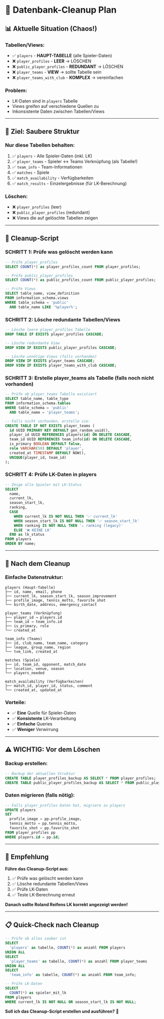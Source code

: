 # 🧹 Datenbank-Cleanup Plan

## 📊 **Aktuelle Situation (Chaos!)**

### Tabellen/Views:
- ✅ `players` - **HAUPT-TABELLE** (alle Spieler-Daten)
- ❌ `player_profiles` - **LEER** → LÖSCHEN
- ❌ `public_player_profiles` - **REDUNDANT** → LÖSCHEN  
- ❌ `player_teams` - **VIEW** → sollte Tabelle sein
- ❌ `player_teams_with_club` - **KOMPLEX** → vereinfachen

### Problem:
- LK-Daten sind in `players` Tabelle
- Views greifen auf verschiedene Quellen zu
- Inkonsistente Daten zwischen Tabellen/Views

---

## 🎯 **Ziel: Saubere Struktur**

### **Nur diese Tabellen behalten:**
1. ✅ `players` - Alle Spieler-Daten (inkl. LK)
2. ✅ `player_teams` - Spieler ↔ Teams Verknüpfung (als Tabelle!)
3. ✅ `team_info` - Team-Informationen
4. ✅ `matches` - Spiele
5. ✅ `match_availability` - Verfügbarkeiten
6. ✅ `match_results` - Einzelergebnisse (für LK-Berechnung)

### **Löschen:**
- ❌ `player_profiles` (leer)
- ❌ `public_player_profiles` (redundant)
- ❌ Views die auf gelöschte Tabellen zeigen

---

## 🚀 **Cleanup-Script**

### **SCHRITT 1: Prüfe was gelöscht werden kann**
```sql
-- Prüfe player_profiles
SELECT COUNT(*) as player_profiles_count FROM player_profiles;

-- Prüfe public_player_profiles  
SELECT COUNT(*) as public_profiles_count FROM public_player_profiles;

-- Prüfe Views
SELECT table_name, view_definition 
FROM information_schema.views 
WHERE table_schema = 'public'
  AND table_name LIKE '%player%';
```

### **SCHRITT 2: Lösche redundante Tabellen/Views**
```sql
-- Lösche leere player_profiles Tabelle
DROP TABLE IF EXISTS player_profiles CASCADE;

-- Lösche redundante View
DROP VIEW IF EXISTS public_player_profiles CASCADE;

-- Lösche unnötige Views (falls vorhanden)
DROP VIEW IF EXISTS player_teams CASCADE;
DROP VIEW IF EXISTS player_teams_with_club CASCADE;
```

### **SCHRITT 3: Erstelle player_teams als Tabelle (falls noch nicht vorhanden)**
```sql
-- Prüfe ob player_teams Tabelle existiert
SELECT table_name, table_type
FROM information_schema.tables
WHERE table_schema = 'public' 
  AND table_name = 'player_teams';

-- Falls nicht vorhanden, erstelle sie:
CREATE TABLE IF NOT EXISTS player_teams (
  id UUID PRIMARY KEY DEFAULT gen_random_uuid(),
  player_id UUID REFERENCES players(id) ON DELETE CASCADE,
  team_id UUID REFERENCES team_info(id) ON DELETE CASCADE,
  is_primary BOOLEAN DEFAULT false,
  role VARCHAR(50) DEFAULT 'player',
  created_at TIMESTAMP DEFAULT NOW(),
  UNIQUE(player_id, team_id)
);
```

### **SCHRITT 4: Prüfe LK-Daten in players**
```sql
-- Zeige alle Spieler mit LK-Status
SELECT 
  name,
  current_lk,
  season_start_lk,
  ranking,
  CASE 
    WHEN current_lk IS NOT NULL THEN '✅ current_lk'
    WHEN season_start_lk IS NOT NULL THEN '✅ season_start_lk'  
    WHEN ranking IS NOT NULL THEN '⚠️ ranking (legacy)'
    ELSE '❌ KEINE LK'
  END as lk_status
FROM players
ORDER BY name;
```

---

## 🔧 **Nach dem Cleanup**

### **Einfache Datenstruktur:**
```
players (Haupt-Tabelle)
├── id, name, email, phone
├── current_lk, season_start_lk, season_improvement
├── profile_image, tennis_motto, favorite_shot
└── birth_date, address, emergency_contact

player_teams (Verknüpfung)
├── player_id → players.id
├── team_id → team_info.id  
├── is_primary, role
└── created_at

team_info (Teams)
├── id, club_name, team_name, category
├── league, group_name, region
└── tvm_link, created_at

matches (Spiele)
├── id, team_id, opponent, match_date
├── location, venue, season
└── players_needed

match_availability (Verfügbarkeiten)
├── match_id, player_id, status, comment
└── created_at, updated_at
```

### **Vorteile:**
- ✅ **Eine** Quelle für Spieler-Daten
- ✅ **Konsistente** LK-Verarbeitung
- ✅ **Einfache** Queries
- ✅ **Weniger** Verwirrung

---

## ⚠️ **WICHTIG: Vor dem Löschen**

### **Backup erstellen:**
```sql
-- Backup der aktuellen Struktur
CREATE TABLE player_profiles_backup AS SELECT * FROM player_profiles;
CREATE TABLE public_player_profiles_backup AS SELECT * FROM public_player_profiles;
```

### **Daten migrieren (falls nötig):**
```sql
-- Falls player_profiles Daten hat, migriere zu players
UPDATE players 
SET 
  profile_image = pp.profile_image,
  tennis_motto = pp.tennis_motto,
  favorite_shot = pp.favorite_shot
FROM player_profiles pp
WHERE players.id = pp.id;
```

---

## 🎯 **Empfehlung**

**Führe das Cleanup-Script aus:**
1. ✅ Prüfe was gelöscht werden kann
2. ✅ Lösche redundante Tabellen/Views  
3. ✅ Prüfe LK-Daten
4. ✅ Teste LK-Berechnung erneut

**Danach sollte Roland Reifens LK korrekt angezeigt werden!**

---

## 📋 **Quick-Check nach Cleanup**

```sql
-- Prüfe ob alles sauber ist
SELECT 
  'players' as tabelle, COUNT(*) as anzahl FROM players
UNION ALL
SELECT 
  'player_teams' as tabelle, COUNT(*) as anzahl FROM player_teams
UNION ALL  
SELECT
  'team_info' as tabelle, COUNT(*) as anzahl FROM team_info;

-- Prüfe LK-Daten
SELECT 
  COUNT(*) as spieler_mit_lk
FROM players 
WHERE current_lk IS NOT NULL OR season_start_lk IS NOT NULL;
```

**Soll ich das Cleanup-Script erstellen und ausführen?** 🧹

